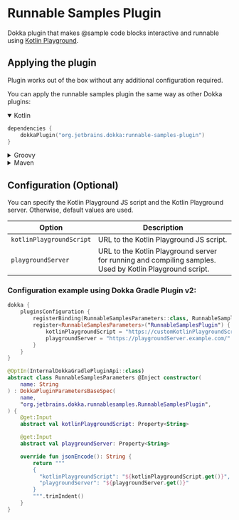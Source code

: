 # Runnable Samples Plugin

Dokka plugin that makes @sample code blocks interactive and runnable using [Kotlin Playground](https://github.com/JetBrains/kotlin-playground).

## Applying the plugin
Plugin works out of the box without any additional configuration required. 

You can apply the runnable samples plugin the same way as other Dokka plugins:

<details open>
<summary>Kotlin</summary>

```kotlin
dependencies { 
    dokkaPlugin("org.jetbrains.dokka:runnable-samples-plugin")
}
```
</details>

<details>
<summary>Groovy</summary>

```groovy
dependencies {
    dokkaPlugin 'org.jetbrains.dokka:runnable-samples-plugin'
}
```
</details>

<details>
<summary>Maven</summary>

```xml
<plugin>
    <groupId>org.jetbrains.dokka</groupId>
    <artifactId>dokka-maven-plugin</artifactId>
    ...
    <configuration>
        <dokkaPlugins>
            <plugin>
                <groupId>org.jetbrains.dokka</groupId>
                <artifactId>runnable-samples-plugin</artifactId>
                <version>2.1.0</version>
            </plugin>
        </dokkaPlugins>
    </configuration>
</plugin>
```
</details>

## Configuration (Optional)
You can specify the Kotlin Playground JS script and the Kotlin Playground server. Otherwise, default values are used.

| Option                   | Description                                                                                              |
|--------------------------|----------------------------------------------------------------------------------------------------------|
| `kotlinPlaygroundScript` | URL to the Kotlin Playground JS script.                                                                  |
| `playgroundServer`       | URL to the Kotlin Playground server for running and compiling samples. Used by Kotlin Playground script. |

### Configuration example using Dokka Gradle Plugin v2:
```kotlin
dokka {
    pluginsConfiguration {
        registerBinding(RunnableSamplesParameters::class, RunnableSamplesParameters::class)
        register<RunnableSamplesParameters>("RunnableSamplesPlugin") {
            kotlinPlaygroundScript = "https://customKotlinPlaygroundScript/example.js"
            playgroundServer = "https://playgroundServer.example.com/"
        }
    }
}

@OptIn(InternalDokkaGradlePluginApi::class)
abstract class RunnableSamplesParameters @Inject constructor(
    name: String
) : DokkaPluginParametersBaseSpec(
    name,
    "org.jetbrains.dokka.runnablesamples.RunnableSamplesPlugin",
) {
    @get:Input
    abstract val kotlinPlaygroundScript: Property<String>

    @get:Input
    abstract val playgroundServer: Property<String>

    override fun jsonEncode(): String {
        return """
        {
          "kotlinPlaygroundScript": "${kotlinPlaygroundScript.get()}",
          "playgroundServer": "${playgroundServer.get()}"
        }
        """.trimIndent()
    }
}
```
